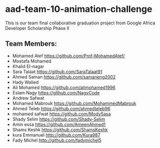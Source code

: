 # aad-team-10-animation-challenge
This is our team final collaborative graduation project from Google Africa Developer Scholarship Phase II 

## Team Members:
- Mohamed Atef	    https://github.com/Prof-MohamedAtef/
- Mostafa Mohamed	
- Khalid El-nagar 	
- Sara Talaat	      https://github.com/SaraTalaat91
- Ahmed Saman	      https://github.com/samaneng2002
- Hady Walied		
- Ali Mohamed 	    https://github.com/alimohamed1996
- Eslam Nagy 	      https://github.com/NagyCode
- Andrew Safwat		
- Mohamed Mabrouk	  https://github.com/MohammedMabrouk
- Ahmed Teleb 	    https://github.com/ahmedteleb96
- mohamed safwat	  https://github.com/ModySasa
- Shady Selim	      https://github.com/Shady-Selim
- Amin essa	        https://github.com/AmeenAhmed1
- Shams Keshk	      https://github.com/ShamsKeshk
- kura Emmanuel	    http://github.com/Kura987
- Fady Michel	      http://github.com/fadymichel5
